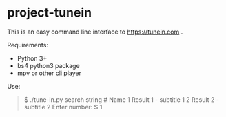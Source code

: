 # project-tunein

This is an easy command line interface to https://tunein.com .

Requirements: 
- Python 3+
- bs4 python3 package
- mpv or other cli player

Use:

>$ ./tune-in.py search string
\#	Name
1	Result 1 - subtitle 1
2	Result 2 - subtitle 2
Enter number: 
>$ 1
